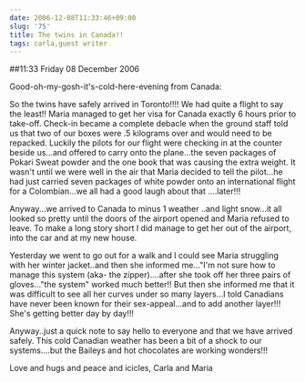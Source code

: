 ```yaml
---
date: 2006-12-08T11:33:46+09:00
slug: '75'
title: The twins in Canada!!
tags: carla,guest writer
---
```


##11:33 Friday 08 December 2006

Good-oh-my-gosh-it's-cold-here-evening from Canada:

So the twins have safely arrived in Toronto!!!!  We had quite a
flight to say the least!!   Maria managed to get her visa for Canada
exactly 6 hours prior to take-off. Check-in became a complete debacle
when the ground staff told us that two of our boxes were .5 kilograms
over and would need to be repacked.  Luckily the pilots for our flight
were checking in at the counter beside us...and offered to carry onto
the plane...the seven packages of Pokari Sweat powder and the one book
that was causing the extra weight.  It wasn't until we were well in
the air that Maria decided to tell the pilot...he had just carried
seven packages of white powder onto an international flight for a
Colombian...we all had a good laugh about that ....later!!!

Anyway...we arrived to Canada to minus 1 weather ..and light
snow...it all looked so pretty until the doors of the airport opened
and Maria refused to leave.  To make a long story short I did manage
to get her out of the airport, into the car and at my new house.

Yesterday we went to go out for a walk and I could see Maria
struggling with her winter jacket..and then she informed me..."I'm not
sure how to manage this system (aka- the zipper)....after she took off
her three pairs of gloves..."the system" worked much better!!  But
then she informed me that it was difficult to see all her curves under
so many layers...I told Canadians have never been known for their
sex-appeal...and to add another layer!!!  She's getting better day by
day!!!

Anyway..just a quick note to say hello to everyone and that we have
arrived safely. This cold Canadian weather has been a bit of a shock
to our systems....but the Baileys and hot chocolates are working
wonders!!!

Love and hugs and peace and icicles,
Carla and Maria
